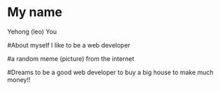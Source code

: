 # My name
Yehong (leo) You

#About myself
I like to be a web developer

#a random meme (picture) from the internet

#Dreams
to be a good web developer
to buy a big house
to make much money!!
